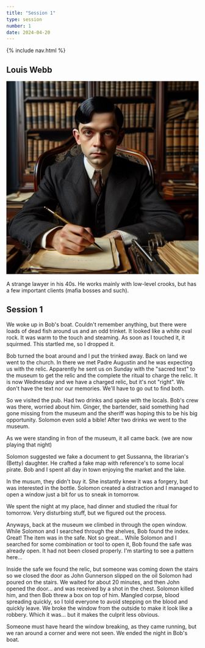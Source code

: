 ```yaml
---
title: "Session 1"
type: session
number: 1
date: 2024-04-20
---
```


{% include nav.html %}

## Louis Webb

![Louis Webb](../assets/images/characters/louis.png)

A strange lawyer in his 40s. He works mainly with low-level crooks, but has a few important clients (mafia bosses and such).

## Session 1

We woke up in Bob's boat. Couldn't remember anything, but there were loads of dead fish around us and an odd trinket. It looked like a white oval rock. It was warm to the touch and steaming. As soon as I touched it, it squirmed. This startled me, so I dropped it.

Bob turned the boat around and I put the trinked away. Back on land we went to the church. In there we met Padre Augustin and he was expecting us with the relic. Apparently he sent us on Sunday with the "sacred text" to the museum to get the relic and the complete the ritual to charge the relic. It is now Wednesday and we have a charged relic, but it's not "right". We don't have the text nor our memories. We'll have to go out to find both.

So we visited the pub. Had two drinks and spoke with the locals. Bob's crew was there, worried about him. Ginger, the bartender, said something had gone missing from the museum and the sheriff was hoping this to be his big opportunity. Solomon even sold a bible! After two drinks we went to the museum.

As we were standing in fron of the museum, it all came back. (we are now playing that night)

Solomon suggested we fake a document to get Sussanna, the librarian's (Betty) daughter. He crafted a fake map with reference's to some local pirate. Bob and I spent all day in town enjoying the market and the lake.

In the musum, they didn't buy it. She instantly knew it was a forgery, but was interested in the bottle. Solomon created a distraction and I managed to open a window just a bit for us to sneak in tomorrow.

We spent the night at my place, had dinner and studied the ritual for tomorrow. Very disturbing stuff, but we figured out the process.

Anyways, back at the museum we climbed in through the open window. While Solomon and I searched through the shelves, Bob found the index. Great! The item was in the safe. Not so great... While Solomon and I searched for some combination or tool to open it, Bob found the safe was already open. It had not been closed properly. I'm starting to see a pattern here...

Inside the safe we found the relic, but someone was coming down the stairs so we closed the door as John Gunnerson slipped on the oil Solomon had poured on the stairs. We waited for about 20 minutes, and then John opened the door... and was received by a shot in the chest. Solomon killed him, and then Bob threw a box on top of him. Mangled corpse, blood spreading quickly, so I told everyone to avoid stepping on the blood and quickly leave. We broke the window from the outside to make it look like a robbery. Which it was... but it makes the culprit less obvious.

Someone must have heard the window breaking, as they came running, but we ran around a corner and were not seen. We ended the night in Bob's boat.